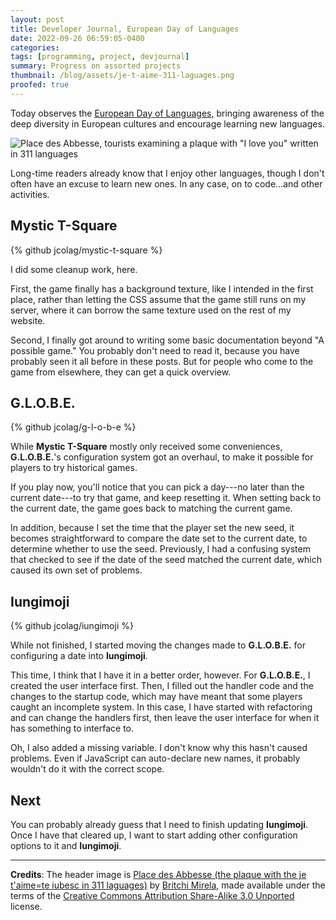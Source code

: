 ```yaml
---
layout: post
title: Developer Journal, European Day of Languages
date: 2022-09-26 06:59:05-0400
categories:
tags: [programming, project, devjournal]
summary: Progress on assorted projects
thumbnail: /blog/assets/je-t-aime-311-laguages.png
proofed: true
---
```


Today observes the [European Day of Languages](https://en.wikipedia.org/wiki/European_Day_of_Languages), bringing awareness of the deep diversity in European cultures and encourage learning new languages.

![Place des Abbesse, tourists examining a plaque with "I love you" written in 311 languages](/blog/assets/je-t-aime-311-laguages.png "Love is love, then disorder, it says.")

Long-time readers already know that I enjoy other languages, though I don't often have an excuse to learn new ones.  In any case, on to code...and other activities.

## Mystic T-Square

{% github jcolag/mystic-t-square %}

I did some cleanup work, here.

First, the game finally has a background texture, like I intended in the first place, rather than letting the CSS assume that the game still runs on my server, where it can borrow the same texture used on the rest of my website.

Second, I finally got around to writing some basic documentation beyond "A possible game."  You probably don't need to read it, because you have probably seen it all before in these posts.  But for people who come to the game from elsewhere, they can get a quick overview.

## G.L.O.B.E.

{% github jcolag/g-l-o-b-e %}

While **Mystic T-Square** mostly only received some conveniences, **G.L.O.B.E.**'s configuration system got an overhaul, to make it possible for players to try historical games.

If you play now, you'll notice that you can pick a day---no later than the current date---to try that game, and keep resetting it.  When setting back to the current date, the game goes back to matching the current game.

In addition, because I set the time that the player set the new seed, it becomes straightforward to compare the date set to the current date, to determine whether to use the seed.  Previously, I had a confusing system that checked to see if the date of the seed matched the current date, which caused its own set of problems.

## Iungimoji

{% github jcolag/iungimoji %}

While not finished, I started moving the changes made to **G.L.O.B.E.** for configuring a date into **Iungimoji**.

This time, I think that I have it in a better order, however.  For **G.L.O.B.E.**, I created the user interface first.  Then, I filled out the handler code and the changes to the startup code, which may have meant that some players caught an incomplete system.  In this case, I have started with refactoring and can change the handlers first, then leave the user interface for when it has something to interface to.

Oh, I also added a missing variable.  I don't know why this hasn't caused problems.  Even if JavaScript can auto-declare new names, it probably wouldn't do it with the correct scope.

## Next

You can probably already guess that I need to finish updating **Iungimoji**.  Once I have that cleared up, I want to start adding other configuration options to it and **Iungimoji**.

* * *

**Credits**:  The header image is [Place des Abbesse (the plaque with the je t'aime=te iubesc in 311 laguages)](https://commons.wikimedia.org/wiki/File:Place_des_Abbesse_(the_plaque_with_the_je_t%27aime%3Dte_iubesc_in_311_laguages).jpg) by [Britchi Mirela](https://commons.wikimedia.org/w/index.php?title=User:Britchi_Mirela&action=edit&redlink=1), made available under the terms of the [Creative Commons Attribution Share-Alike 3.0 Unported](https://creativecommons.org/licenses/by-sa/3.0/deed.en) license.
